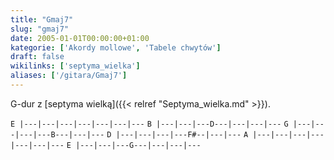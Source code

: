 ```yaml
---
title: "Gmaj7"
slug: "gmaj7"
date: 2005-01-01T00:00:00+01:00
kategorie: ['Akordy mollowe', 'Tabele chwytów']
draft: false
wikilinks: ['septyma_wielka']
aliases: ['/gitara/Gmaj7']
---
```

G-dur z [septyma wielką]({{< relref "Septyma_wielka.md" >}}).

`E |---|---|---|---|---|---|---`
`B |---|---|---D---|---|---|---`
`G |---|---|---|---B---|---|---`
`D |---|---|---|---F#--|---|---`
`A |---|---|---|---|---|---|---`
`E |---|---|---G---|---|---|---`


